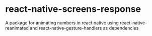# react-native-screens-response
A package for animating numbers in react native using react-native-reanimated and react-native-gesture-handlers as dependencies
